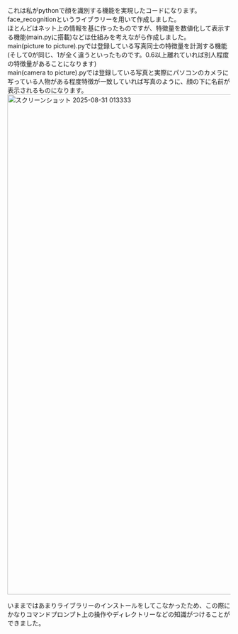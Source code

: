 これは私がpythonで顔を識別する機能を実現したコードになります。  
face_recognitionというライブラリーを用いて作成しました。  
ほとんどはネット上の情報を基に作ったものですが、特徴量を数値化して表示する機能(main.pyに搭載)などは仕組みを考えながら作成しました。  
main(picture to picture).pyでは登録している写真同士の特徴量を計測する機能(そして0が同じ、1が全く違うといったものです。0.6以上離れていれば別人程度の特徴量があることになります)  
main(camera to picture).pyでは登録している写真と実際にパソコンのカメラに写っている人物がある程度特徴が一致していれば写真のように、顔の下に名前が表示されるものになります。  
<img width="1764" height="1127" alt="スクリーンショット 2025-08-31 013333" src="https://github.com/user-attachments/assets/a5999278-aebe-4eca-a165-1580a28c1e06" />  
  
いままではあまりライブラリーのインストールをしてこなかったため、この際にかなりコマンドプロンプト上の操作やディレクトリーなどの知識がつけることができました。
